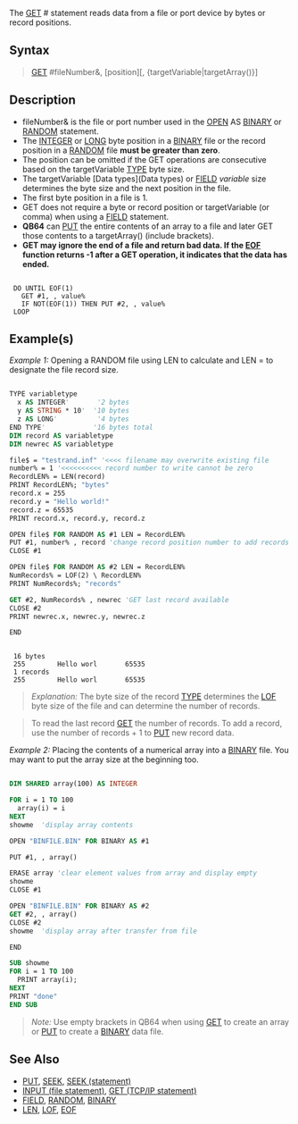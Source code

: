 The [GET](GET) # statement reads data from a file or port device by bytes or record positions.

## Syntax

> [GET](GET) #fileNumber&, [position][, {targetVariable|targetArray()}]

## Description

* fileNumber& is the file or port number used in the [OPEN](OPEN) AS [BINARY](BINARY) or [RANDOM](RANDOM) statement. 
* The [INTEGER](INTEGER) or [LONG](LONG) byte position in a [BINARY](BINARY) file or the record position in a [RANDOM](RANDOM) file **must be greater than zero**.
* The position can be omitted if the GET operations are consecutive based on the targetVariable [TYPE](TYPE) byte size.
* The targetVariable [Data types](Data types) or [FIELD](FIELD) *variable* size determines the byte size and the next position in the file.
* The first byte position in a file is 1. <!-- giving the previous information is enough: This may require adding one to an offset value when documentation uses that position as 0. -->
* GET does not require a byte or record position or targetVariable (or comma) when using a [FIELD](FIELD) statement.
* **QB64** can [PUT](PUT) the entire contents of an array to a file and later GET those contents to a targetArray() (include brackets).
* **GET may ignore the end of a file and return bad data. If the [EOF](EOF) function returns -1 after a GET operation, it indicates that the data has ended.**

```text

 DO UNTIL EOF(1)
   GET #1, , value%
   IF NOT(EOF(1)) THEN PUT #2, , value%
 LOOP

```

## Example(s)

*Example 1:* Opening a RANDOM file using LEN to calculate and LEN = to designate the file record size.

```vb

TYPE variabletype
  x AS INTEGER'       '2 bytes
  y AS STRING * 10'  '10 bytes
  z AS LONG'          '4 bytes
END TYPE'            '16 bytes total
DIM record AS variabletype
DIM newrec AS variabletype

file$ = "testrand.inf" '<<<< filename may overwrite existing file
number% = 1 '<<<<<<<<<< record number to write cannot be zero
RecordLEN% = LEN(record)
PRINT RecordLEN%; "bytes"
record.x = 255
record.y = "Hello world!"
record.z = 65535
PRINT record.x, record.y, record.z

OPEN file$ FOR RANDOM AS #1 LEN = RecordLEN%
PUT #1, number% , record 'change record position number to add records
CLOSE #1

OPEN file$ FOR RANDOM AS #2 LEN = RecordLEN%
NumRecords% = LOF(2) \ RecordLEN%
PRINT NumRecords%; "records"

GET #2, NumRecords% , newrec 'GET last record available
CLOSE #2
PRINT newrec.x, newrec.y, newrec.z

END 

```

```text

 16 bytes
 255        Hello worl       65535
 1 records
 255        Hello worl       65535

```

> *Explanation:* The byte size of the record [TYPE](TYPE) determines the [LOF](LOF) byte size of the file and can determine the number of records.

> To read the last record [GET](GET) the number of records. To add a record, use the number of records + 1 to [PUT](PUT) new record data.


*Example 2:* Placing the contents of a numerical array into a [BINARY](BINARY) file. You may want to put the array size at the beginning too.

```vb

DIM SHARED array(100) AS INTEGER

FOR i = 1 TO 100
  array(i) = i
NEXT
showme  'display array contents

OPEN "BINFILE.BIN" FOR BINARY AS #1

PUT #1, , array()

ERASE array 'clear element values from array and display empty
showme
CLOSE #1

OPEN "BINFILE.BIN" FOR BINARY AS #2
GET #2, , array()
CLOSE #2
showme  'display array after transfer from file

END

SUB showme
FOR i = 1 TO 100
  PRINT array(i);
NEXT
PRINT "done"
END SUB 

```

> *Note:* Use empty brackets in QB64 when using [GET](GET) to create an array or [PUT](PUT) to create a [BINARY](BINARY) data file.

## See Also

* [PUT](PUT), [SEEK](SEEK), [SEEK (statement)](SEEK-(statement)) 
* [INPUT (file statement)](INPUT-(file-statement)), [GET (TCP/IP statement)](GET-(TCP/IP-statement))
* [FIELD](FIELD), [RANDOM](RANDOM), [BINARY](BINARY)
* [LEN](LEN), [LOF](LOF), [EOF](EOF)
